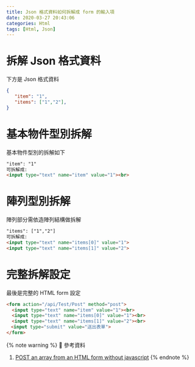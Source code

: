 ```yaml
---
title: Json 格式資料如何拆解成 form 的輸入項
date: 2020-03-27 20:43:06
categories: Html
tags: [Html, Json]
---
```


# 拆解 Json 格式資料
下方是 Json 格式資料
```json
{
   "item": "1",
   "items": ["1","2"],
}
```

<!--more-->

# 基本物件型別拆解
基本物件型別的拆解如下
```html
"item": "1"
可拆解成:
<input type="text" name="item" value="1"><br>
```

# 陣列型別拆解
陣列部分需依造陣列結構做拆解
```html
"items": ["1","2"]
可拆解成:
<input type="text" name="items[0]" value="1">
<input type="text" name="items[1]" value="2">
```

# 完整拆解設定
最後是完整的 HTML form 設定
```html
<form action="/api/Test/Post" method="post">
  <input type="text" name="item" value="1"><br>
  <input type="text" name="items[0]" value="1"><br>
  <input type="text" name="items[1]" value="2"><br>
　<input type="submit" value="送出表單">
</form>
```

{% note warning %}
📜 參考資料
1. [POST an array from an HTML form without javascript](https://stackoverflow.com/questions/9073690/post-an-array-from-an-html-form-without-javascript)
{% endnote %}